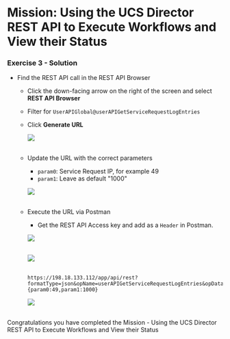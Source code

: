 # Mission: Using the UCS Director REST API to Execute Workflows and View their Status

### Exercise 3 - Solution

- Find the REST API call in the REST API Browser
  - Click the down-facing arrow on the right of the screen and select **REST API Browser**
  - Filter for  `UserAPIGlobal@userAPIGetServiceRequestLogEntries`
  - Click **Generate URL**

    ![](/posts/files/dne-dcip-ucsd-infrastructure-automation-mission-01-v01/assets/images/image-13.jpg)<br/><br/>

    <!---![](assets/images/image-13.jpg)<br/><br/>--->

  - Update the URL with the correct parameters
    - `param0`: Service Request IP, for example 49
    - `param1`: Leave as default "1000"

    ![](/posts/files/dne-dcip-ucsd-infrastructure-automation-mission-01-v01/assets/images/image-14.jpg)<br/><br/>

    <!---![](assets/images/image-14.jpg)<br/><br/>--->

  - Execute the URL via Postman
    - Get the REST API Access key and add as a `Header` in Postman.

    ![](/posts/files/dne-dcip-ucsd-infrastructure-automation-mission-01-v01/assets/images/image-10.jpg)<br/><br/>

    <!---![](assets/images/image-10.jpg)<br/><br/>--->

    ![](/posts/files/dne-dcip-ucsd-infrastructure-automation-mission-01-v01/assets/images/image-11.jpg)<br/><br/>

    <!---![](assets/images/image-11.jpg)<br/><br/>--->

    ```code
    https://198.18.133.112/app/api/rest?formatType=json&opName=userAPIGetServiceRequestLogEntries&opData={param0:49,param1:1000}
    ```

    ![](/posts/files/dne-dcip-ucsd-infrastructure-automation-mission-01-v01/assets/images/image-15.jpg)<br/><br/>

    <!---![](assets/images/image-15.jpg)<br/><br/>--->

Congratulations you have completed the Mission - Using the UCS Director REST API to Execute Workflows and View their Status
